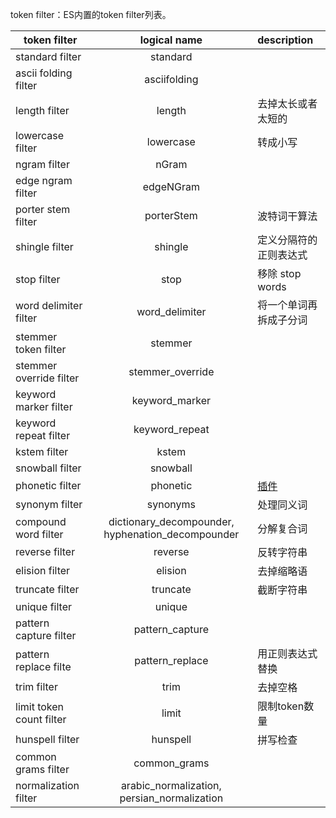 token filter：ES内置的token filter列表。

| token filter          | logical name  | description                           |
| ----|:----:| :----|
| standard filter       | standard      |                                      |
| ascii folding filter  | asciifolding  |                                       |
| length filter         | length        | 去掉太长或者太短的                      |
| lowercase filter      | lowercase     | 转成小写                               |
| ngram filter          | nGram         |                                       |
| edge ngram filter     | edgeNGram     |                                       |
| porter stem filter    | porterStem    | 波特词干算法                            |
| shingle filter        | shingle       | 定义分隔符的正则表达式                  |
| stop filter           | stop          | 移除 stop words                        |
| word delimiter filter | word_delimiter| 将一个单词再拆成子分词                   |
| stemmer token filter  | stemmer       |                                        |
| stemmer override filter| stemmer_override|                                     |
| keyword marker filter | keyword_marker|                                        |
| keyword repeat filter | keyword_repeat|                                        |
| kstem filter          | kstem         |                                        |
| snowball filter       | snowball      |                                        |
| phonetic filter       | phonetic      | [插件](https://github.com/elasticsearch/elasticsearch-analysis-phonetic) |
| synonym filter        | synonyms      | 处理同义词                              |
| compound word filter  | dictionary_decompounder, hyphenation_decompounder | 分解复合词  |
| reverse filter        | reverse       | 反转字符串                              |
| elision filter        | elision       | 去掉缩略语                              |
| truncate filter       | truncate      | 截断字符串                              |
| unique filter         | unique        |                                        |
| pattern capture filter| pattern_capture|                                       |
| pattern replace filte | pattern_replace| 用正则表达式替换                        |
| trim filter           | trim          | 去掉空格                                |
| limit token count filter| limit       | 限制token数量                           |
| hunspell filter       | hunspell      | 拼写检查                                |
| common grams filter   | common_grams  |                                        |
| normalization filter  | arabic_normalization, persian_normalization |          |